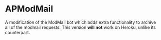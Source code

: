 # APModMail
A modification of the ModMail bot which adds extra functionality to archive all of the modmail requests. This version **will not** work on Heroku, unlike its counterpart. 

